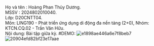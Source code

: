 Họ và tên : Hoàng Phan Thủy Dương.<br />
MSSV : 2024802010040.<br />
Lớp: D20CNTT04.<br />
Môn: LING190 - Phát triển ứng dụng di động đa nền tảng (2+0), Nhóm: KTCN.CQ.02 - Trần Văn Hữu. <br />
Nội dung: Bài tập giữa kỳ.
#DEMO:
![e1898ae446a6e7f8beb7](https://github.com/HoangPhanThuyDuong/Test-ReactNative01/assets/109860854/6fa1f55e-cf34-4edc-a3d6-b9d11943d6f4)
![20904efd82bf23e17aae](https://github.com/HoangPhanThuyDuong/Test-ReactNative01/assets/109860854/4ae561b2-9ce9-42c2-bd94-b8060697cd11)
